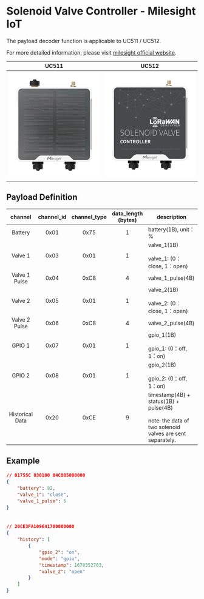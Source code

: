 # Solenoid Valve Controller - Milesight IoT

The payload decoder function is applicable to UC511 / UC512.

For more detailed information, please visit [milesight official website](https://www.milesight-iot.com).

|         UC511          |         UC512          |
| :--------------------: | :--------------------: |
| ![UC511](UC511_v3.png) | ![UC512](UC512_v3.png) |

## Payload Definition

|     channel     | channel_id | channel_type | data_length (bytes) | description                                                                                                |
| :-------------: | :--------: | :----------: | :-----------------: | ---------------------------------------------------------------------------------------------------------- |
|     Battery     |    0x01    |     0x75     |          1          | battery(1B), unit：%                                                                                       |
|     Valve 1     |    0x03    |     0x01     |          1          | valve_1(1B)<br/><br/>valve_1: (0：close, 1：open)                                                          |
|  Valve 1 Pulse  |    0x04    |     0xC8     |          4          | valve_1_pulse(4B)                                                                                          |
|     Valve 2     |    0x05    |     0x01     |          1          | valve_2(1B)<br/><br/>valve_2: (0：close, 1：open)                                                          |
|  Valve 2 Pulse  |    0x06    |     0xC8     |          4          | valve_2_pulse(4B)                                                                                          |
|     GPIO 1      |    0x07    |     0x01     |          1          | gpio_1(1B)<br/><br/>gpio_1: (0：off, 1：on)                                                                |
|     GPIO 2      |    0x08    |     0x01     |          1          | gpio_2(1B)<br/><br/>gpio_2: (0：off, 1：on)                                                                |
| Historical Data |    0x20    |     0xCE     |          9          | timestamp(4B) + status(1B) + pulse(4B)<br/><br/>note: the data of two solenoid valves are sent separately. |

## Example

```json
// 01755C 030100 04C805000000
{
    "battery": 92,
    "valve_1": "close",
    "valve_1_pulse": 5
}


// 20CE3FA109641700000000
{
    "history": [
        {
            "gpio_2": "on",
            "mode": "gpio",
            "timestamp": 1678352703,
            "valve_2": "open"
        }
    ]
}
```

